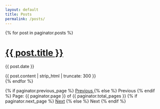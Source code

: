 ```yaml
---
layout: default
title: Posts
permalink: /posts/
---
```


  <!-- This loops through the paginated posts -->
  {% for post in paginator.posts %}
    <h1><a href="{{ post.url }}">{{ post.title }}</a></h1>
    <p class="author">
      <span class="date">{{ post.date }}</span>
    </p>
    <div class="content">
      {{ post.content | strip_html | truncate: 300 }}
    </div>
  {% endfor %}

  <!-- Pagination links -->
  <div class="pagination">
    {% if paginator.previous_page %}
      <a href="{{ paginator.previous_page_path }}" class="previous">
        Previous
      </a>
    {% else %}
      <span class="previous">Previous</span>
    {% endif %}
    <span class="page_number ">
      Page: {{ paginator.page }} of {{ paginator.total_pages }}
    </span>
    {% if paginator.next_page %}
      <a href="{{ paginator.next_page_path }}" class="next">Next</a>
    {% else %}
      <span class="next ">Next</span>
    {% endif %}
  </div>